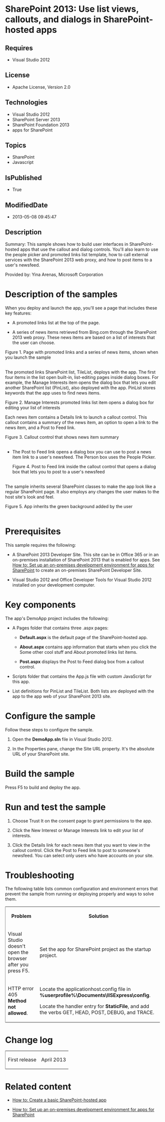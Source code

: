 # SharePoint 2013: Use list views, callouts, and dialogs in SharePoint-hosted apps
## Requires
* Visual Studio 2012
## License
* Apache License, Version 2.0
## Technologies
* Visual Studio 2012
* SharePoint Server 2013
* SharePoint Foundation 2013
* apps for SharePoint
## Topics
* SharePoint
* Javascript
## IsPublished
* True
## ModifiedDate
* 2013-05-08 09:45:47
## Description

<div id="header"><span class="label">Summary:</span> This sample shows how to build user interfaces in SharePoint-hosted apps that use the callout and dialog controls. You'll also learn to use the people picker and promoted links list template, how to call
 external services with the SharePoint 2013 web proxy, and how to post items to a user's newsfeed.</div>
<div id="mainSection">
<div id="mainBody">
<div class="introduction">
<p><span class="label">Provided by:</span> Yina Arenas, Microsoft Corporation</p>
</div>
<h1 class="heading">Description of the samples</h1>
<div class="section" id="sectionSection0">
<p>When you deploy and launch the app, you'll see a page that includes these key features:</p>
<ul>
<li>
<p>A promoted links list at the top of the page.</p>
</li><li>
<p>A series of news items retrieved from Bing.com through the SharePoint 2013 web proxy. These news items are based on a list of interests that the user can choose.</p>
</li></ul>
<div class="caption">Figure 1. Page with promoted links and a series of news items, shown when you launch the sample</div>
<br>
<img src="/site/view/file/81262/1/image.png" alt="">
<p>The promoted links SharePoint list, <span class="ui">TileList</span>, deploys with the app. The first four items in the list open built-in, list-editing pages inside dialog boxes. For example, the
<span class="ui">Manage Interests</span> item opens the dialog box that lets you edit another SharePoint list (<span class="ui">PinList</span>), also deployed with the app.
<span class="ui">PinList</span> stores keywords that the app uses to find news items.</p>
<div class="caption">Figure 2. Manage Interests promoted links list item opens a dialog box for editing your list of interests</div>
<img src="/site/view/file/81265/1/image.png" alt=""><br>
<p>Each news item contains a <span class="ui">Details</span> link to launch a callout control. This callout contains a summary of the news item, an option to open a link to the news item, and a
<span class="ui">Post to Feed</span> link.</p>
<div class="caption">Figure 3. Callout control that shows news item summary</div>
<br>
<img src="/site/view/file/81263/1/image.png" alt="">
<ul>
<li>
<p>The <span class="ui">Post to Feed</span> link opens a dialog box you can use to post a news item link to a user's newsfeed. The
<span class="ui">Person</span> box uses the People Picker.</p>
<div class="caption">Figure 4. Post to Feed link inside the callout control that opens a dialog box that lets you to post to a user's newsfeed</div>
<br>
<img src="/site/view/file/81266/1/image.png" alt=""> </li></ul>
<p>The sample inherits several SharePoint classes to make the app look like a regular SharePoint page. It also employs any changes the user makes to the host site's look and feel.</p>
<div class="caption">Figure 5. App inherits the green background added by the user</div>
<br>
<img src="/site/view/file/81264/1/image.png" alt=""></div>
<h1 class="heading">Prerequisites</h1>
<div class="section" id="sectionSection1">
<p>This sample requires the following:</p>
<ul>
<li>
<p>A SharePoint 2013 Developer Site. This site can be in Office 365 or in an on-premises installation of SharePoint 2013 that is enabled for apps. See
<a href="http://msdn.microsoft.com/en-us/library/sharepoint/fp179923.aspx" target="_blank">
How to: Set up an on-premises development environment for apps for SharePoint</a> to create an on-premises SharePoint Developer Site.</p>
</li><li>
<p>Visual Studio 2012 and Office Developer Tools for Visual Studio 2012 installed on your development computer.</p>
</li></ul>
</div>
<h1 class="heading">Key components</h1>
<div class="section" id="sectionSection2">
<p>The app's <span class="ui">DemoApp</span> project includes the following:</p>
<ul>
<li>
<p>A <span class="ui">Pages</span> folder that contains three .aspx pages:</p>
<ul>
<li>
<p><strong>Default.aspx</strong> is the default page of the SharePoint-hosted app.</p>
</li><li>
<p><strong>About.aspx</strong> contains app information that starts when you click the
<span class="ui">Some other cool stuff</span> and <span class="ui">About</span> promoted links list items.</p>
</li><li>
<p><strong>Post.aspx</strong> displays the <span class="ui">Post to Feed</span> dialog box from a callout control.</p>
</li></ul>
</li><li>
<p><span class="ui">Scripts</span> folder that contains the <span class="ui">
App.js</span> file with custom JavaScript for this app.</p>
</li><li>
<p>List definitions for <span class="ui">PinList</span> and <span class="ui">
TileList</span>. Both lists are deployed with the app to the app web of your SharePoint 2013 site.</p>
</li></ul>
</div>
<h1 class="heading">Configure the sample</h1>
<div class="section" id="sectionSection3">
<p>Follow these steps to configure the sample.</p>
<ol>
<li>
<p>Open the <strong>DemoApp.sln</strong> file in Visual Studio 2012.</p>
</li><li>
<p>In the <span class="ui">Properties</span> pane, change the <span class="ui">
Site URL</span> property. It's the absolute URL of your SharePoint site.</p>
</li></ol>
</div>
<h1 class="heading">Build the sample</h1>
<div class="section" id="sectionSection4">
<p>Press F5 to build and deploy the app.</p>
</div>
<h1 class="heading">Run and test the sample</h1>
<div class="section" id="sectionSection5">
<ol>
<li>
<p>Choose <span class="ui">Trust It</span> on the consent page to grant permissions to the app.</p>
</li><li>
<p>Click the <span class="ui">New Interest</span> or <span class="ui">Manage Interests</span> link to edit your list of interests.</p>
</li><li>
<p>Click the <span class="ui">Details</span> link for each news item that you want to view in the callout control. Click the
<span class="ui">Post to Feed</span> link to post to someone's newsfeed. You can select only users who have accounts on your site.</p>
</li></ol>
</div>
<h1 class="heading">Troubleshooting</h1>
<div class="section" id="sectionSection6">
<p>The following table lists common configuration and environment errors that prevent the sample from running or deploying properly and ways to solve them.</p>
<div class="caption"></div>
<div class="tableSection">
<table cellspacing="2" cellpadding="5" width="50%" frame="lhs">
<tbody>
<tr>
<th>
<p>Problem</p>
</th>
<th>
<p>Solution</p>
</th>
</tr>
<tr>
<td>
<p>Visual Studio doesn't open the browser after you press F5.</p>
</td>
<td>
<p>Set the app for SharePoint project as the startup project.</p>
</td>
</tr>
<tr>
<td>
<p>HTTP error 405 <strong>Method not allowed</strong>.</p>
</td>
<td>
<p>Locate the <span><span class="keyword">applicationhost.config</span></span> file in
<strong>%userprofile%\Documents\IISExpress\config</strong>.</p>
<p>Locate the handler entry for <strong>StaticFile</strong>, and add the verbs <span>
<span class="keyword">GET</span></span>, <span><span class="keyword">HEAD</span></span>,
<span><span class="keyword">POST</span></span>, <span><span class="keyword">DEBUG</span></span>, and
<span><span class="keyword">TRACE</span></span>.</p>
</td>
</tr>
</tbody>
</table>
</div>
</div>
<h1 class="heading">Change log</h1>
<div class="section" id="sectionSection7">
<div class="caption"></div>
<div class="tableSection">
<table cellspacing="2" cellpadding="5" width="50%" frame="lhs">
<tbody>
<tr>
<td>
<p>First release</p>
</td>
<td>
<p>April 2013</p>
</td>
</tr>
</tbody>
</table>
</div>
</div>
<h1 class="heading">Related content</h1>
<div class="section" id="sectionSection8">
<ul>
<li>
<p><a href="http://msdn.microsoft.com/library/1b992485-6efe-4ea4-a18c-221689b0b66f.aspx" target="_blank">How to: Create a basic SharePoint-hosted app</a></p>
</li><li>
<p><a href="http://msdn.microsoft.com/en-us/library/sharepoint/fp179923.aspx" target="_blank">How to: Set up an on-premises development environment for apps for SharePoint</a></p>
</li></ul>
</div>
</div>
</div>
<p>&nbsp;</p>
